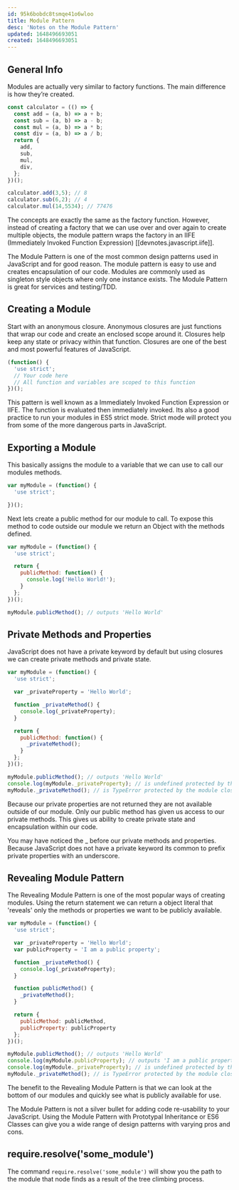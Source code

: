 ```yaml
---
id: 95k6bobdc8tsmqe41o6wloo
title: Module Pattern
desc: 'Notes on the Module Pattern'
updated: 1648496693051
created: 1648496693051
---
```

## General Info

Modules are actually very similar to factory functions. The main difference is how they’re created.

```javascript
const calculator = (() => {
  const add = (a, b) => a + b;
  const sub = (a, b) => a - b;
  const mul = (a, b) => a * b;
  const div = (a, b) => a / b;
  return {
    add,
    sub,
    mul,
    div,
  };
})();

calculator.add(3,5); // 8
calculator.sub(6,2); // 4
calculator.mul(14,5534); // 77476
```

The concepts are exactly the same as the factory function. However, instead of creating a factory that we can use over and over again to create multiple objects, the module pattern wraps the factory in an IIFE (Immediately Invoked Function Expression) [[devnotes.javascript.iife]].

The Module Pattern is one of the most common design patterns used in JavaScript and for good reason. The module pattern is easy to use and creates encapsulation of our code. Modules are commonly used as singleton style objects where only one instance exists. The Module Pattern is great for services and testing/TDD.

## Creating a Module

Start with an anonymous closure. Anonymous closures are just functions that wrap our code and create an enclosed scope around it. Closures help keep any state or privacy within that function. Closures are one of the best and most powerful features of JavaScript.

```javascript
(function() {
  'use strict';
  // Your code here
  // All function and variables are scoped to this function
})();
```

This pattern is well known as a Immediately Invoked Function Expression or IIFE. The function is evaluated then immediately invoked. Its also a good practice to run your modules in ES5 strict mode. Strict mode will protect you from some of the more dangerous parts in JavaScript.

## Exporting a Module

This basically assigns the module to a variable that we can use to call our modules methods.

```javascript
var myModule = (function() {
  'use strict';

})();
```

Next lets create a public method for our module to call. To expose this method to code outside our module we return an Object with the methods defined.

```javascript
var myModule = (function() {
  'use strict';

  return {
    publicMethod: function() {
      console.log('Hello World!');
    }
  };
})();

myModule.publicMethod(); // outputs 'Hello World'
```

## Private Methods and Properties

JavaScript does not have a private keyword by default but using closures we can create private methods and private state.

```javascript
var myModule = (function() {
  'use strict';

  var _privateProperty = 'Hello World';

  function _privateMethod() {
    console.log(_privateProperty);
  }

  return {
    publicMethod: function() {
      _privateMethod();
    }
  };
})();

myModule.publicMethod(); // outputs 'Hello World'
console.log(myModule._privateProperty); // is undefined protected by the module closure
myModule._privateMethod(); // is TypeError protected by the module closure
```

Because our private properties are not returned they are not available outside of our module. Only our public method has given us access to our private methods. This gives us ability to create private state and encapsulation within our code.

You may have noticed the _ before our private methods and properties. Because JavaScript does not have a private keyword its common to prefix private properties with an underscore.

## Revealing Module Pattern

The Revealing Module Pattern is one of the most popular ways of creating modules. Using the return statement we can return a object literal that 'reveals' only the methods or properties we want to be publicly available.

```javascript
var myModule = (function() {
  'use strict';

  var _privateProperty = 'Hello World';
  var publicProperty = 'I am a public property';

  function _privateMethod() {
    console.log(_privateProperty);
  }

  function publicMethod() {
    _privateMethod();
  }

  return {
    publicMethod: publicMethod,
    publicProperty: publicProperty
  };
})();

myModule.publicMethod(); // outputs 'Hello World'
console.log(myModule.publicProperty); // outputs 'I am a public property'
console.log(myModule._privateProperty); // is undefined protected by the module closure
myModule._privateMethod(); // is TypeError protected by the module closure
```

The benefit to the Revealing Module Pattern is that we can look at the bottom of our modules and quickly see what is publicly available for use.

The Module Pattern is not a silver bullet for adding code re-usability to your JavaScript. Using the Module Pattern with Prototypal Inheritance or ES6 Classes can give you a wide range of design patterns with varying pros and cons.

## require.resolve('some_module')

The command `require.resolve('some_module')` will show you the path to the module that node finds as a result of the tree climbing process.

